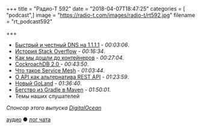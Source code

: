 +++
title = "Радио-Т 592"
date = "2018-04-07T18:47:25"
categories = [ "podcast",]
image = "https://radio-t.com/images/radio-t/rt592.jpg"
filename = "rt_podcast592"

+++

- [Быстрый и честный DNS на 1.1.1.1](https://blog.cloudflare.com/announcing-1111/) - *00:03:06*.
- [История Stack Overflow](https://www.joelonsoftware.com/2018/04/06/the-stack-overflow-age/) - *00:16:34*.
- [Как мы дошли до контейнеров](http://www.tedinski.com/2018/04/03/why-containers.html) - *00:27:04*.
- [CockroachDB 2.0 ](https://www.cockroachlabs.com/blog/cockroachdb-2-0-release/) - *00:43:50*.
- [Что такое Service Mesh](https://www.nginx.com/blog/what-is-a-service-mesh/?utm_campaign=service-mesh) - *01:03:44*.
- [O API как альтернатива REST API](https://hackernoon.com/o-api-an-alternative-to-rest-apis-e9a2ed53b93c?gi=bb96b3aec4dd) - *01:23:59*.
- [Новый GoLand](https://www.jetbrains.com/go/whatsnew/) - *01:36:40*.
- [Бегство из Gradle в Maven](https://blog.philipphauer.de/moving-back-from-gradle-to-maven/) - *01:50:01*.
- Темы наших слушателей

*Спонсор этого выпуска [DigitalOcean](https://www.digitalocean.com)*


[аудио](http://cdn.radio-t.com/rt_podcast592.mp3) ● [лог чата](http://chat.radio-t.com/logs/radio-t-592.html)
<audio src="http://cdn.radio-t.com/rt_podcast592.mp3" preload="none"></audio>